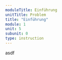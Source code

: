 ```yaml
---
moduleTitle: Einführung
unitTitle: Problem
title: "Einführung"
module: 1
unit: 5
subunit: 0
type: instruction
---
```


asdf

